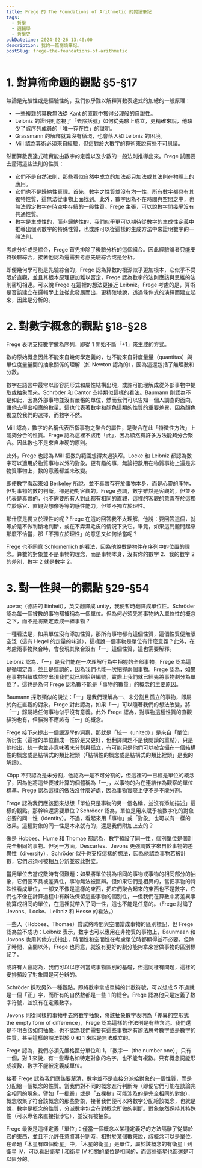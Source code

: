 ```yaml
---
title: Frege 的 The Foundations of Arithmetic 的閱讀筆記
tags:
  - 哲學
  - 邏輯學
  - 哲學史
pubDatetime: 2024-02-26 13:40:00
description: 我的一篇閱讀筆記。
postSlug: frege-the-foundations-of-arithmetic
---
```


# 1. 對算術命題的觀點 §5-§17

無論是先驗性或是經驗性的，我們似乎難以解釋算數表達式的加總的一般原理：

- 一些複雜的算數無法從 Kant 的直觀中獲得公理般的自證性。
- Leibniz 的證明則忽視了「去除括號」如何從先驗上成立，更精確來說，他缺少了該序列成員的「唯一存在性」的證明。
- Grassmann 的解釋就算沒有循環，也會落入如 Leibniz 的困境。
- Mill 認為算術必須來自經驗，但這對於大數字的算術來說有些不可思議。

然而算數表達式確實能由數字的定義以及少數的一般法則推導出來。Frege 試圖要去釐清這些法則的性質：

- 它們不是自然法則，那些看似自然中成立的加法都只加法或其法則在物理上的應用。
- 它們也不是歸納性真理。首先，數字之性質並沒有均一性，所有數字都具有其獨特性質，這無法從事物上面找到。此外，數字因為不在時間與空間之中，也無法假定數字在時空中存續的一般性質。Frege 主張，可以說數字間幾乎沒有共通性質。
- 數字是生成性的，而非歸納性的，我們似乎更可以期待從數字的生成性定義中推導出個別數字的特殊性質，也或許可以從這樣的生成方法中來證明數字的一般法則。

考慮分析或是綜合，Frege 首先排除了後驗分析的這個組合。因此經驗論者只能支持後驗綜合，接著他認為還需要考慮先驗綜合或是分析。

即便幾何學可能是先驗綜合的，Frege 認為算數的根源似乎更加根本，它似乎不受限於直觀，並且其根本原理更加難以否定，Frege 認為數字的法則應該與思維的法則密切相連。可以說 Frege 在這裡的想法更接近 Leibniz。Frege 考慮的是，算術是否該建立在邏輯學上並從此發展而出，更精確地說，透過條件式的演繹而建立起來，因此是分析的。

# 2. 對數字概念的觀點 §18-§28

Frege 表明支持數字做為序列，即從 1 開始不斷「+1」來生成的方式。

數的原始概念因此不能來自幾何學定義的，也不能來自對度量量（quantitas）與單位度量量間的抽象關係的理解（如 Newton 認為的），因為這還包括了無理數和分數。

數字在語言中最常以形容詞形式和屬性結構出現，或許可能理解成從外部事物中提取或抽象而來。Schröder 和 Cantor 支持類似這樣的看法。Baumann 則認為不是如此，因為外部事物並沒有嚴格的單位，然而我們可以告知一個人調查的面向，讓他去得出相應的數量。這也代表著數字和顏色這類的性質的重要差異，因為顏色獨立於我們的選擇，而數字不然。

Mill 認為，數字的名稱代表所指事物之聚合的屬性，是聚合在此「特徵性方法」上能夠分合的性質。Frege 認為這裡不該用「此」，因為顯然有許多方法能夠分合聚合。因此數也不是來自堆砌的原則。

此外，Frege 也認為 Mill 把數的範圍想得太過狹窄。Locke 和 Leibniz 都認為數字可以適用於物質事物以外的對象。更有趣的事，無論把數用在物質事物上還是非物質事物上，數的意義都並未改變。

即便數字看起來如 Berkeley 所說，並不真實存在於事物本身，而是心靈的產物，但對事物的數的判斷，卻是絕對客觀的。Frege 強調，數字雖然是客觀的，但並不代表是真實的，也不需要所有人對此都有相同的直觀，這裡的客觀的意義在於這獨立於感官、直觀與想像等等的感性能力，但並不獨立於理性。

那什麼是獨立於理性的呢？Frege 在這的回答我不太理解，他說：要回答這個，就等於是不做判斷地判斷，或在不弄濕毛皮的情況下洗它。畢竟，如果這問題問起來那麼不恰當，那「不獨立於理性」的意思又如何恰當呢？

Frege 也不同意 Schlomenlich 的看法，因為他說數是物件在序列中的位置的理念。算數的對象並不是事物的理念，而是事物本身，沒有你的數字 2、我的數字 2 的差別，數字 2 就是數字 2。

# 3. 對一性與一的觀點 §29-§54

μονάς（德語的 Einheit），英文翻譯成 unity，我便暫時翻譯成單位性。Schröder 認為每一個被數的事物都被稱為一個單位。但為何必須先將事物納入單位性的概念之下，而不是將數定義成一組事物？

一種看法是，如果單位沒有添加性質，那所有事物都有這個性質，這個性質便無限空泛（這有 Hegel 的定量的味道），這樣說一個事物是單位有什麼意義？此外，在考慮兩事物聚合時，會發現其聚合沒有「一」這個性質，這也需要解釋。

Leibniz 認為，「一」是我們能在一次理解行為中把握的全部事物。Frege 認為這是循環定義，並且是錯誤的，因為我們也能一次把握兩個事物。Frege 認為，如果在事物相續或並排出現我們就已經給與編號，實際上我們就已經先將事物劃分為單位了。這也是為何 Frege 認為數不能是「事物的數量」的概念的主要原因。

Baumann 採取類似的說法：「一」是我們理解為一、未分割且孤立的事物，即屬於內在直觀的對象。Frege 對此認為，如果「一」可以隨著我們的想法改變，將「一」歸屬給任何事物似乎沒有意義。此外 Frege 認為，對事物這種性質的直觀貓狗也有，但貓狗不應該有「一」的概念。

Frege 接下來提出一個語源學的洞察，那就是「統一（united）」是來自「單位」所衍生（這裡的單位翻成一性於是又更好，但翻譯問題不是我閱讀的重點），只是他指出，統一也並非意味著未分割與孤立，有可能只是他們可以被含攝在一個結構性的概念或是結構式的類比裡頭（「結構性的概念或是結構式的類比裡頭」是我的解讀）。

Köpp 不只認為是未分割，他認為一是不可分割的，但這裡的一已經是單位的概念了，因為他將這些要被計算的個體稱為「一」，以事物的內在連結作為觀察的單位標準。Frege 認為這樣的做法沒什麼好處，因為事物實際上便不是不能分割。

Frege 認為我們應該回來想想「單位只是事物的另一個名稱，並沒有添加描述」這樣的觀點。那幹嘛還需要單位？Schröder 認為，單位是用來賦予被數字化的對象必要的同一性（identity）。不過，看起來用「事物」或「對象」也可以有一樣的效果。這種對象的同一性是本來就有的，還是我們附加上去的？

像是 Hobbes、Hume 和 Thomae 都認為，數字預設了同一性，個別單位是個別完全相同的事物。但另一方面，Descartes、Jevons 更強調數字來自於事物的差異性（diversity），Schröder 似乎也支持這樣的想法，因為他認為事物若被計數，它們必須可被相互分辨並彼此對立。

當用單位去當成數時有個難題：如果將單位視為相同的事物或事物的相同部分的抽象，它們便不具被差異性，事物無法被區辨。但如果它們是相異的，當把事物的特殊性看成單位，一卻又不像是這樣的東西，把它們聚合起來的東西也不是數字，它們也不像在計算過程中有辦法保留這些事物的個別性，一但我們在算數中將差異事物算成相同的單位，在這裡就帶入了同一性，這也不能是任意的。（Frege 討論了 Jevons、Locke、Leibniz 和 Hesse 的看法。）

一些人（Hobbes、Thomae）嘗試將時間與空間當成事物的區別標記，但 Frege 認為並不成功：Leibniz 表示，數字也可以應用在非物質的事物上，Baunmaan 和 Jovons 也用其他方式指出，時間性和空間性在考慮單位時都顯得並不必要。但除了時間、空間以外，Frege 也同意，就沒有更好的劃分能夠拿來當做事物的區別標記了。

或許有人會認為，我們可以以序列當成事物區別的基礎，但這同樣有問題，這樣的安排預設了對象間是可分辨的。

Schröder 採取另外一種觀點，即將數字當成單純的計數符號，可以想成 $5$ 不過就是一個「正」字，而所有的自然數都是一些 $1$ 的總合。Frege 認為他只是定義了數字符號，並沒有在定義數字。

Jevons 則從同樣的事物中去將數字抽象，將該抽象數字表明為「差異的空形式 the empty form of difference」，Frege 認為這樣的作法則是有些含混。我們還是不明白該如何抽象，也不認為我們需要有這些事物才有辦法思考數字或是數字的性質。甚至這樣的說法對於 0 和 1 來說是無法成立的。

Frege 認為，我們必須先嚴格區分單位和 $1$。「數字一（the number one）」只有一個，對 $1$ 來說，有一些專名如特定對象的名字，也不能有複數。只有概念詞能形成複數，數字不能被定義成單位。

接著 Frege 認為我們應該要釐清，數字並不是直接分派給對象的一個性質，而是分配給一個概念的性質。當我們對不同的概念進行判斷時（即便它們可能在談論完全相同的現象，譬如「一批叢」或是「五棵樹」可能涉及的是完全相同的對象），概念收集了符合該概念的那些對象，接著我們便可以將數字分配給該概念，也就是說，數字是概念的性質，分派數字包含在對概念所做的判斷。對象依然保持其特殊性（可以專名來直接指涉它），並沒有被抽象。

Frege 最後是這樣定義「單位」：僅當一個概念以某種定義好的方法隔離了從屬於它的東西，並且不允許任意將其分割時，相對於某個數來說，該概念可以是單位。在命題「木星有四個衛星」中，「木星的衛星」是單位，屬於該概念的有衛星 I 到衛星 IV，可以看出衛星 I 和衛星 IV 相關的單位是相同的，而這些衛星也都還是可以區分的。
